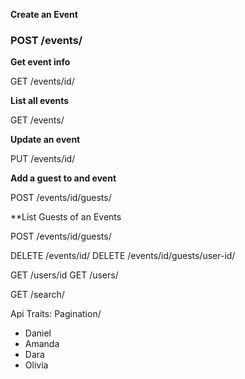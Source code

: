 **Create an Event**

### POST /events/

**Get event info**

GET /events/id/

**List all events**

GET /events/

**Update an event**

PUT /events/id/

**Add a guest to and event**

POST /events/id/guests/
 
**List Guests of an Events

POST /events/id/guests/

DELETE /events/id/
DELETE /events/id/guests/user-id/


GET /users/id
GET /users/
 
GET /search/

Api Traits:
Pagination/

- Daniel
- Amanda
- Dara
- Olivia



